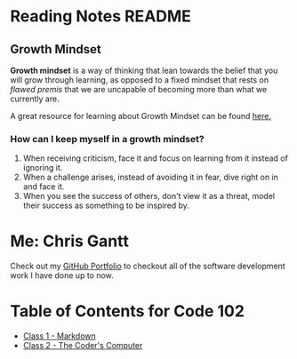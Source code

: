 # Reading Notes README
## Growth Mindset
**Growth mindset** is a way of thinking that lean towards the belief that you will grow through learning, as opposed to a fixed mindset that rests on *flawed premis* that we are uncapable of becoming more than what we currently are. 

A great resource for learning about Growth Mindset can be found [here.](https://www.atlassian.com/blog/inside-atlassian/growth-mindset)

### How can I keep myself in a growth mindset?
1. When receiving criticism, face it and focus on learning from it instead of ignoring it.
1. When a challenge arises, instead of avoiding it in fear, dive right on in and face it.
1. When you see the success of others, don't view it as a threat, model their success as something to be inspired by.

# Me: Chris Gantt
Check out my [GitHub Portfolio](https://github.com/ganttArt) to checkout all of the software development work I have done up to now.

# Table of Contents for Code 102
- [Class 1 - Markdown](class01-markdown.md)
- [Class 2 - The Coder's Computer](class02-the-coders-computer.md)
